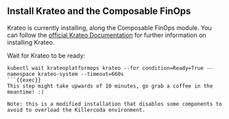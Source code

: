 ## Install Krateo and the Composable FinOps
Krateo is currently installing, along the Composable FinOps module. You can follow the [official Krateo Documentation](https://docs.krateo.io/how-to-guides/install-krateo/installing-krateo-kind) for further information on installing Krateo.

Wait for Krateo to be ready:
```plain
kubectl wait krateoplatformops krateo --for condition=Ready=True --namespace krateo-system --timeout=660s
```{{exec}}
This step might take upwards of 10 minutes, go grab a coffee in the meantime! :)

Note: this is a modified installation that disables some components to avoid to overload the Killercoda environment.
